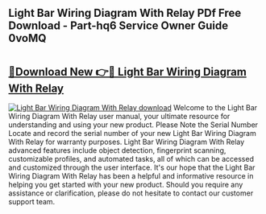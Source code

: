 ## Light Bar Wiring Diagram With Relay PDf Free Download - Part-hq6 Service Owner Guide 0voMQ

# <h2><a href="http://dfmf6b.blite.top/?on=Light+Bar+Wiring+Diagram+With+Relay">🔗Download New 👉🔴 Light Bar Wiring Diagram With Relay</a></h2>

[![Light Bar Wiring Diagram With Relay download](https://i.imgur.com/lujVjoI.png)](http://dfmf6b.blite.top/?on=Light+Bar+Wiring+Diagram+With+Relay)
Welcome to the Light Bar Wiring Diagram With Relay user manual, your ultimate resource for understanding and using your new product. Please Note the Serial Number Locate and record the serial number of your new Light Bar Wiring Diagram With Relay for warranty purposes. Light Bar Wiring Diagram With Relay advanced features include object detection, fingerprint scanning, customizable profiles, and automated tasks, all of which can be accessed and customized through the user interface. It's our hope that the Light Bar Wiring Diagram With Relay has been a helpful and informative resource in helping you get started with your new product. Should you require any assistance or clarification, please do not hesitate to contact our customer support team.
